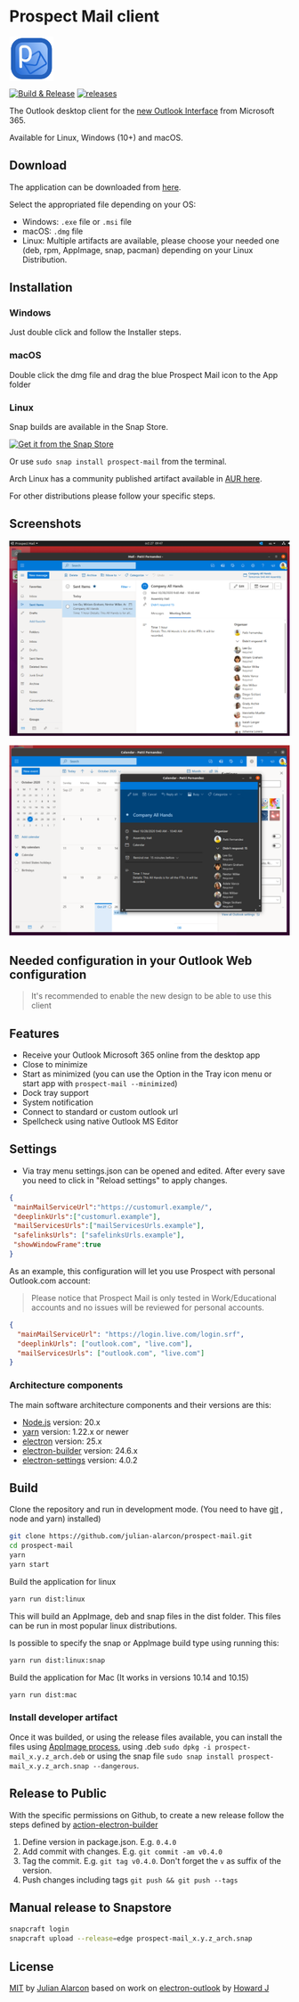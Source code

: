 # Prospect Mail client

<img src="build/icon.png" alt="logo" height="80" align="center" />

[![Build & Release](https://github.com/julian-alarcon/prospect-mail/actions/workflows/build-release.yml/badge.svg)](https://github.com/julian-alarcon/prospect-mail/actions/workflows/build-release.yml)
[![releases](https://badgen.net/github/release/julian-alarcon/prospect-mail)](https://github.com/julian-alarcon/prospect-mail/releases/latest)

The Outlook desktop client for the
[new Outlook Interface](https://www.microsoft.com/en-us/microsoft-365/blog/2018/06/13/power-and-simplicity-updates-to-the-office-365-user-experience/)
from Microsoft 365.

Available for Linux, Windows (10+) and macOS.

## Download

The application can be downloaded from [here](https://github.com/julian-alarcon/prospect-mail/releases).

Select the appropriated file depending on your OS:

- Windows: `.exe` file or `.msi` file
- macOS: `.dmg` file
- Linux: Multiple artifacts are available, please choose your needed one (deb,
  rpm, AppImage, snap, pacman) depending on your Linux Distribution.

## Installation

### Windows

Just double click and follow the Installer steps.

### macOS

Double click the dmg file and drag the blue Prospect Mail icon to the App folder

### Linux

Snap builds are available in the Snap Store.

[![Get it from the Snap Store](https://snapcraft.io/static/images/badges/en/snap-store-black.svg)](https://snapcraft.io/prospect-mail)

Or use `sudo snap install prospect-mail` from the terminal.

Arch Linux has a community published artifact available in
[AUR here](https://aur.archlinux.org/packages/prospect-mail-bin/).

For other distributions please follow your specific steps.

## Screenshots

![screenshot-linux](misc/prospect-mail.png)

![screenshot-calendar-view](misc/calendar-view.png)

## Needed configuration in your Outlook Web configuration

> It's recommended to enable the new design to be able to use this client

## Features

- Receive your Outlook Microsoft 365 online from the desktop app
- Close to minimize
- Start as minimized (you can use the Option in the Tray icon menu or start app with `prospect-mail --minimized`)
- Dock tray support
- System notification
- Connect to standard or custom outlook url
- Spellcheck using native Outlook MS Editor

## Settings

- Via tray menu settings.json can be opened and edited. After every save you
  need to click in "Reload settings" to apply changes.

```json
{
 "mainMailServiceUrl":"https://customurl.example/",
 "deeplinkUrls":["customurl.example"],
 "mailServicesUrls":["mailServicesUrls.example"],
 "safelinksUrls": ["safelinksUrls.example"],
 "showWindowFrame":true
}
```

As an example, this configuration will let you use Prospect with personal
Outlook.com account:

> Please notice that Prospect Mail is only tested in Work/Educational accounts
> and no issues will be reviewed for personal accounts.

```json
{
  "mainMailServiceUrl": "https://login.live.com/login.srf",
  "deeplinkUrls": ["outlook.com", "live.com"],
  "mailServicesUrls": ["outlook.com", "live.com"]
}
```

### Architecture components

The main software architecture components and their versions are this:

- [Node.js](https://nodejs.org/en/) version: 20.x
- [yarn](https://yarnpkg.com/) version: 1.22.x or newer
- [electron](http://electronjs.org/) version: 25.x
- [electron-builder](https://www.electron.build/) version: 24.6.x
- [electron-settings](https://github.com/nathanbuchar/electron-settings)
  version: 4.0.2

## Build

Clone the repository and run in development mode. (You need to have
[git](https://git-scm.com/) , node and yarn) installed)

```bash
git clone https://github.com/julian-alarcon/prospect-mail.git
cd prospect-mail
yarn
yarn start
```

Build the application for linux

```bash
yarn run dist:linux
```

This will build an AppImage, deb and snap files in the dist folder. This files
can be run in most popular linux distributions.

Is possible to specify the snap or AppImage build type using running this:

```bash
yarn run dist:linux:snap
```

Build the application for Mac (It works in versions 10.14 and 10.15)

```bash
yarn run dist:mac
```

### Install developer artifact

Once it was builded, or using the release files available, you can install the
files using [AppImage process](https://docs.appimage.org/user-guide/faq.html#question-how-do-i-run-an-appimage),
using .deb `sudo dpkg -i prospect-mail_x.y.z_arch.deb` or using the snap
file `sudo snap install prospect-mail_x.y.z_arch.snap --dangerous`.

## Release to Public

With the specific permissions on Github, to create a new release follow the
steps defined by [action-electron-builder](https://github.com/samuelmeuli/action-electron-builder)

1. Define version in package.json. E.g. `0.4.0`
1. Add commit with changes. E.g. `git commit -am v0.4.0`
1. Tag the commit. E.g. `git tag v0.4.0`. Don't forget the `v` as suffix of the
   version.
1. Push changes including tags `git push && git push --tags`

## Manual release to Snapstore

```sh
snapcraft login
snapcraft upload --release=edge prospect-mail_x.y.z_arch.snap
```

## License

[MIT](https://github.com/julian-alarcon/prospect-mail/blob/master/LICENSE) by
[Julian Alarcon](https://desentropia.com) based on work on
[electron-outlook](https://github.com/eNkru/electron-outlook) by
[Howard J](https://enkru.github.io/)

